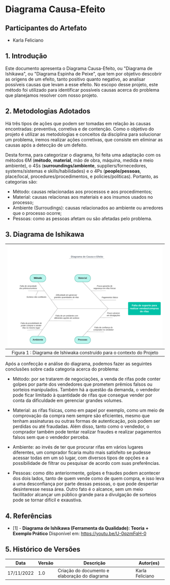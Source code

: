 # Diagrama Causa-Efeito

## Participantes do Artefato

- Karla Feliciano

## 1. Introdução

Este documento apresenta o Diagrama Causa-Efeito, ou "Diagrama de Ishikawa", ou "Diagrama Espinha de Peixe", que tem por objetivo descobrir as origens de um efeito, tanto positivo quanto negativo, ao analisar possíveis causas que levam a esse efeito. No escopo desse projeto, este método foi utilizado para identificar possíveis causas acerca do problema que planejamos resolver com nosso projeto.  

## 2. Metodologias Adotados

Há três tipos de ações que podem ser tomadas em relação às causas encontradas: preventiva, corretiva e de contenção. Como o objetivo do projeto é utilizar as metodologias e conceitos da disciplina para solucionar um problema, iremos realizar ações corretivas, que consiste em eliminar as causas após a detecção de um defeito.

Desta forma, para categorizar o diagrama, foi feita uma adaptação com os métodos 6M (**método**, **material**, mão de obra, máquina, medida e meio ambiente), o 4Ss (**surroundings/ambiente**, suppliers/fornecedores, systems/sistemas e skills/habilidades) e o 4Ps (**people/pessoas**, place/local, procedures/procedimentos, e policies/políticas). Portanto, as categorias são:

- Método: causas relacionadas aos processos e aos procedimentos;
- Material: causas relacionas aos materiais e aos insumos usados no processo;
- Ambiente (Surroudings): causas relacionados ao ambiente ou arredores que o processo ocorre;
- Pessoas: como as pessoas afetam ou são afetadas pelo problema.

## 3. Diagrama de Ishikawa

|            ![Imagem](../../assets/diagramaCausaEfeito.png)            |
|:---------------------------------------------------------------------:|
| Figura 1 : Diagrama de Ishiwaka construído para o contexto do Projeto |

Após a confecção e análise do diagrama, podemos fazer as seguintes conclusões sobre cada categoria acerca do problema:

- Método: por se tratarem de negociações, a venda de rifas pode conter golpes por parte dos vendedores que prometem prêmios falsos ou sorteios manipulados. Também há a questão da demanda, o vendedor pode ficar limitado à quantidade de rifas que consegue vender por conta da dificuldade em gerenciar grandes volumes.

- Material: as rifas físicas, como em papel por exemplo, como um meio de comprovação da compra nem sempre são eficientes, mesmo que tenham assinaturas ou outras formas de autenticação, pois podem ser perdidas ou até fraudadas. Além disso, tanto como o vendedor, o comprador também pode tentar realizar fraudes e realizar pagamentos falsos sem que o vendedor perceba.

- Ambiente: ao invés de ter que procurar rifas em vários lugares diferentes, um comprador ficaria muito mais satisfeito se pudesse acessar todas em um só lugar, com diversos tipos de opções e a possibilidade de filtrar ou pesquisar de acordo com suas preferências. 

- Pessoas: como dito anteriormente, golpes e fraudes podem acontecer dos dois lados, tanto de quem vende como de quem compra, e isso leva a uma desconfiança por parte dessas pessoas, o que pode despertar desinteresse nessa área. Outro fato é o alcance, sem um meio facilitador alcançar um público grande para a divulgação de sorteios pode se tornar difícil e exaustiva.

## 4. Referências

- [1] - **Diagrama de Ishikawa (Ferramenta da Qualidade): Teoria + Exemplo Prático** Disponível em: https://youtu.be/U-0qzmFqH-0

## 5. Histórico de Versões

| Data | Versão | Descrição | Autor(es) |
|------|--------|-----------|-----------|
|17/11/2022      |    1.0    |     Criação do documento e elaboração do diagrama      |    Karla Feliciano       |